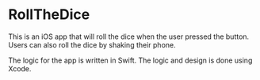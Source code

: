 # RollTheDice

This is an iOS app that will roll the dice when the user pressed the button.
Users can also roll the dice by shaking their phone. 

The logic for the app is written in Swift. The logic and design is done using Xcode. 
